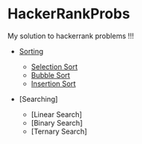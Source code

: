 # HackerRankProbs
My solution to hackerrank problems !!!


- [Sorting](https://github.com/AbhishekKumar4/HackerRankProbs/tree/master/sorting)
  - [Selection Sort](https://github.com/AbhishekKumar4/HackerRankProbs/blob/master/sorting/SelectionSort.java)
  - [Bubble Sort](https://github.com/AbhishekKumar4/HackerRankProbs/blob/master/sorting/BubbleSort.java)
  - [Insertion Sort](https://github.com/AbhishekKumar4/HackerRankProbs/blob/master/sorting/InsertionSort.java)
  
- [Searching]
  - [Linear Search]
  - [Binary Search]
  - [Ternary Search]
